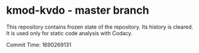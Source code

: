 # kmod-kvdo - master branch

This repository contains frozen state of the repository.
Its history is cleared. It is used only for static code
analysis with Codacy.

Commit Time: 1690269131